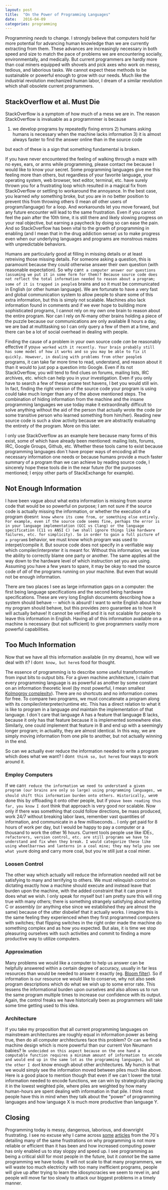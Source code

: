 ```yaml
---
layout: post
title:  "On the Power of Programming Languages"
date:   2016-04-09
categories: programming
---
```


Programming *needs* to change. I strongly believe that computers hold far more potential for advancing human knowledge than we are currently extracting from them. These advances are increasingly necessary in both speed and size to match the pace of problems we are encountering socially, environmentally, and medically. But current programmers are hardly more than coal miners equipped with shovels and pick axes who work on messy, tedious, and laborious tasks. We cannot expect these methods to be sustainable or powerful enough to grow with our needs. Much like the industrial revolution mechanized human labor, I dream of a similar revolution which shall obsolete current programmers.

## StackOverflow et al. Must Die

StackOverflow is a symptom of how much of a mess we are in. The reason StackOverflow is invaluable as a programmmer is because

  1) we develop programs by repeatedly fixing errors
	2) humans asking humans is necessary when the machine lacks information
	3) it is almost always faster to find the answer online than in the source code

but each of these is a sign that something fundamental is broken.

If you have never encountered the feeling of walking through a maze with no eyes, ears, or arms while programming, please contact me because I would like to know your secret. Some programming languages give me this feeling more than others, but regardless of your favorite language, your operating system, web browser, text editor, terminal, etc. have surely thrown you for a frustrating loop which resulted in a magical fix from StackOverflow or settling to workaround the annoyance. In the best case, you learned *why* something broke, but you are in no better position to prevent this from throwing others (I mean *all* other users of program/language) for a loop. And workarounds let you move forward, but any future encounter will lead to the same frustration. Even if you cannot feel the pain after the 10th time, it is still there and likely slowing progress on your real objective, but earning a paycheck by doing so can ease the pain. And so StackOverflow has been vital to the growth of programming in enabling (and I mean that in the drug addiction sense) us to make progress even when our underlying languages and programs are monstrous mazes with unpredictable behaviors.

Humans are particularly good at filling in missing details or at least retreiving those missing details. For someone asking a question, this is paramount because they could otherwise answer their own question (with reasonable expectation). So why can`t a computer answer our questions (assuming we put it in some form for them)? Because source code does not reflect the total information needed to reason about a program; some of it is trapped in people`s brains and so it must be communicated in English (or other human language). We are fortunate to have a very fast and global communication system to allow people to share some of this extra information, but this is simply not scalable. Machines also lack information found in comments and if we ever hope to building more sophisticated programs, I cannot rely on my own one brain to reason about the entire program. Nor can I rely on N-many other brains holding a piece of the puzzle because our communications are only available 8 hours a day, we are bad at multitasking so I can only query a few of them at a time, and there can be a lot of social overhead in dealing with people.

Finding the cause of a problem in your own source code *can* be reasonably effective if you`ve worked with it recently. Your brain probably still has some model of how it works and so you may be able to fix it quickly. However, in dealing with problems from other people`s programs, it can take far more time to read, understand, and reason about it than it would to just pop a question into Google. Even if its not StackOverflow, you will tend to find clues on forums, mailing lists, IRC archives, etc. which can help you in your investigation. Even if you only have to search a few of these arcane text havens, I bet you would still win. In fact, finding the right version of the source code your program is using could take much longer than any of the above mentioned steps. The combination of hiding information from the machine and the insane programming languages we use today make it extraordinally difficult to solve anything without the aid of the person that actually wrote the code (or some transitive person who learned something from him/her). Reading new source code is such a slow activity because we are abstractly evaluating the entirety of the program. More on this later.

I only use StackOverflow as an example here because many forms of this exist, some of which have already been mentioned: mailing lists, forums, IRC, Google Groups, Github, etc. Whether these tools came to exist because programming languages don`t have proper ways of encoding all the necessary information one needs or because humans provide a much faster summary of a program than we can achieve by reading source code, I sincerely hope these tools die in the near future (for the purposes mentioned; I enjoy other parts of StackExchange for example).

## Not Enough Information

I have been vague about what extra information is missing from source code that would be so powerful on purpose; I am not sure if the source code is actually missing the information, or whether the execution of a program doesn`t know where its come from, or something else entirely. For example, even if the source code seems fine, perhaps the error is in your language implementation (GCC vs Clang) or the language specification (C11 vs ANSI C) (we shall ignore things like hardware failures, etc. for simplicity). So in order to gain a full picture of a program`s behavior, we must know which program was used to interpet/compile it. But source code does not specify in a verifiable way which compiler/interpreter it is meant for. Without this information, we lose the ability to correctly blame one party or another. The same applies all the way down to the hardware level of which instruction set you are using. Assuming you have a few years to spare, it may be okay to read the source code of *all* of the programs running on your machine. But even that would not be enough information.

There are two places I see as large information gaps on a computer: the first being language specifications and the second being hardware specifications. These are very long English documents describing how a system should behave -- which is absurd! I want to write English about how my program should behave, but this provides zero guarantee as to how it will actually behave! It cannot be verified and it is not scalable for people to leave this information in English. Having all of this information available on a machine is necessary (but not sufficient) to give programmers vastly more powerful capabilities.

## Too Much Information

Now that we have all this information available (in my dreams), how will we deal with it? I don`t know, but here`s food for thought.

The essence of programming is to describe some useful transformation from input bits to output bits. For a given machine architecture, I claim that every programming language is as powerful as another by some constant on an information theoretic level (by most powerful, I mean smallest [Kolmogrov complexity](https://en.wikipedia.org/wiki/Kolmogorov_complexity)). There are no shortcuts and no information comes for free. To compare two programs, we must concatenate a program along with its compiler/interpreter/runtime etc. This has a direct relation to what it is like to program in a language *and* maintain the implementation of that language. I don`t care that language A has a feature that language B lacks, because it only has that feature because it is implemented somewhere else. Similarly, one could implement that feature in B and end up with a seemingly longer program; in actuality, they are almost identical. In this way, we are simply moving information from one pile to another, but not actually winning in the end.

So can we actually ever reduce the information needed to write a program which does what we want? I don`t think so, but here`s four ways to work around it.

### Employ Computers

If we can`t reduce the information we need to understand a given program (our brains are only so large) using programming languages, we should shift this information burden onto others. Historically, we`ve done this by offloading it onto other people, but if you`ve been reading thus far, you know I don`t think that approach is very good nor scalable. Now only if there was something that could follow directions, be mass produced, work 24/7 without breaking labor laws, remember vast quantities of information, and communicate in a few milliseconds... I only get paid for 8 hours of work per day, but I would be happy to pay a computer or a thousand to work the other 16 hours. Current tools people use like IDE`s, refactorers, version control, etc. are still programs we have to understand and fix when they break. I would categorize these like using wheelbarrows and lanterns in a coal mine; they may help you see what you`re doing and carry more coal, but you`re still just a coal miner.

### Loosen Control

The other way which actually will reduce the information needed will not be satisfying to many and terrifying to others. We must relinquish control on dictating exactly how a machine should execute and instead leave that burden upon the machine, with the added constraint that it can prove it does what we wish. I only speak for myself but I am pretty sure this will ring true with many others; there is something strangely satisfying about writing C or assembly (or anything else since we established they are almost the same) because of the utter disbelief that it actually works. I imagine this is the same feeling they experienced when they first programmed computers with switches; that flipping switches in the right order made the machine do something complex and as how you expected. But alas, it is time we stop pleasuring ourselves with such activities and commit to finding a more productive way to utilize computers.

### Approximation

Many problems we would like a computer to help us answer can be helpfully answered within a certain degree of accuracy, usually in far less resources than would be needed to answer it exactly (eg. [Bloom filter](https://en.wikipedia.org/wiki/Bloom_filter)). So if information is our resource we would like to conserve, why not also seek program descriptions which do what we wish up to some error rate. This lessens the informational burden upon ourselves and also allows us to run the same program multiple times to increase our confidence with its output. Again, the control freaks we have historically been as programmers will take some time getting used to this idea.

### Architecture

If you take my proposition that all current programming languages on mainstream architectures are roughly equal in information power as being true, then do all computer architectures face this problem? Or can we find a machine design which is more powerful than our current Von Neumann babies? I`m undecided on this aspect because on the one hand a computable function requires a minimum amount of information to encode and would end up in the same lot as the programming languages, but on the other I don`t know enough about other architectures. My hunch is that we would simply see the information moved between piles much like above. Here is a good place to mention though that even if we can`t lower the total information needed to encode functions, we can win by strategically placing it in the lowest weighted pile, where piles are weighted by how many human-hours are spent dealing with information in that pile. I think most people have this in mind when they talk about the "power" of programming languages and how language X is much more productive than language Y.

## Closing

Programming today is messy, dangerous, laborious, and downright frustrating. I see no excuse why I came across [some](https://www.cs.utexas.edu/users/EWD/ewd00xx/EWD32.PDF) [articles](http://worrydream.com/refs/Backus-CanProgrammingBeLiberated.pdf) from the 70`s detailing many of the same frustrations on why programming is not more reliable or efficient than it has been and how increased computing power has only enabled us to stay sloppy and speed up. I see programming as being a critical skill for most people in the future, but it *cannot* be the same programming we have today. It will not scale to that many programmers, we will waste too much electricity with too many inefficient programs, people will give up after trying to learn the idiosyncracies we seem to revel in, and people will move far too slowly to attack our biggest problems in a timely manner.
